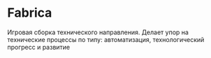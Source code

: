 # Fabrica
Игровая сборка технического направления. Делает упор на технические процессы по типу: автоматизация, технологический прогресс и развитие
